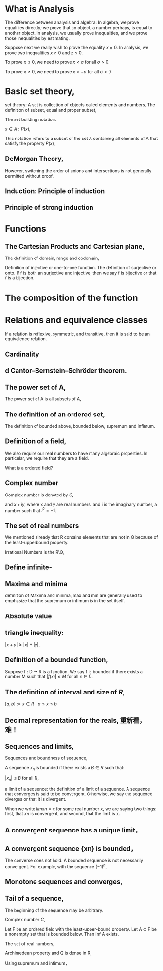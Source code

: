 # What is Analysis

The difference between analysis and algebra: In algebra, we prove equalities directly; we prove that an object, a number perhaps, is equal to another object. In analysis,
we usually prove inequalities, and we prove those inequalities by estimating.

Suppose next we really wish to prove the equality $x = 0$. In analysis, we prove two inequalities $x\geq 0$ and $x\leq 0$.

To prove $x\leq 0$, we need to prove $x< \sigma$ for all  $\sigma >0$. 

To prove $x\geq 0$, we need to prove $x>- \sigma$ for all  $\sigma >0$

# Basic set theory,
set theory: A set is collection of objects called elements and numbers,
The definition of subset, equal and proper subset,

The set building notation:

${x \in A:P(x)}$,

This notation refers to a subset of the set $A$ containing all elements of A that satisfy the property $P(x)$,

## DeMorgan Theory,

However, switching the order of unions and intersections is not generally permitted without proof. 

## Induction: Principle of induction
## Principle of strong induction

# Functions

## The Cartesian Products and Cartesian plane,
The definition of domain, range and codomain,

Definition of injective or one-to-one function. The definition of surjective or onto. If f is both an surjective and injective, then we say f is bijective or that f is a bijection.

# The composition of the function
# Relations and equivalence classes
If a relation is reflexive, symmetric, and transitive, then it is said to be an equivalence relation.

## Cardinality

## d Cantor–Bernstein–Schröder theorem.

## The power set of A, 
The power set of A is all subsets of A,

## The definition of an ordered set, 
The definition of bounded above, bounded below, supremum and infimum.

## Definition of a field,
We also require our real numbers to have many algebraic properties. In particular, we require that they are a field. 

What is a ordered field?

## Complex number
Complex number is denoted by $C$, 

and $x+iy$, where x and y are real numbers, and i is the imaginary number, a number such that $i^2 = −1$.

## The set of real numbers

We mentioned already that R contains elements that are not in Q because of the least-upperbound property.

Irrational Numbers is the R\Q,

## Define infinite-
## Maxima and minima

definition of Maxima and minima,
max and min are generally used to emphasize that the supremum or infimum is in the set itself.

## Absolute value
## triangle inequality:
$|x+y|\geq |x|+|y|$,

## Definition of a bounded function,
Suppose f : D → R is a function. We say f is bounded if there exists a number M such that $|f(x)| ≤ M$ for all $x ∈ D$.

## The definition of interval and size of $R$,
$[a,b] := {x ∈ R : a ≤ x ≤ b}$

## Decimal representation for the reals, 重新看，难！

## Sequences and limits,
Sequences and boundness of sequence,


A sequence ${x_{n}}$ is bounded if there exists a $B ∈ R$ such that:

$|x_{n}| \leq B$ for all N,

a limit of a sequence: the definition of a limit of a sequence. A sequence that converges is said to be convergent. Otherwise, we say the sequence diverges or that it is divergent.

When we write $lim xn = x$ for some real number x, we are saying two things: first, that ${xn}$ is convergent, and second, that the limit is x.

## A convergent sequence has a unique limit，
## A convergent sequence {xn} is bounded，
The converse does not hold. A bounded sequence is not necessarily convergent. For example, with the sequence $(-1)^{n}$,

##  Monotone sequences and converges,

## Tail of a sequence,
The beginning of the sequence may be arbitrary.







Complex number $C$,

Let F be an ordered field with the least-upper-bound property. Let A ⊂ F be a nonempty set that is bounded below. Then inf A exists.

The set of real numbers,

Archimedean property and Q is dense in R,

Using supremum and infimum，

